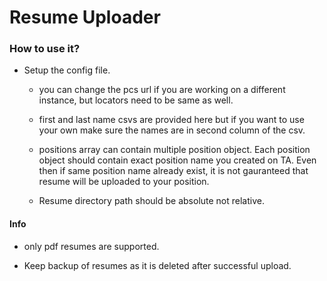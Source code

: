 # Resume Uploader

### How to use it?

- Setup the config file.

  - you can change the pcs url if you are working on a different instance, but locators need to be same as well.

  - first and last name csvs are provided here but if you want to use your own make sure the names are in second column of the csv.

  - positions array can contain multiple position object. Each position object should contain exact position name you created on TA. Even then if same position name already exist, it is not gauranteed that resume will be uploaded to your position.

  - Resume directory path should be absolute not relative.

#### Info

- only pdf resumes are supported.

- Keep backup of resumes as it is deleted after successful upload.
